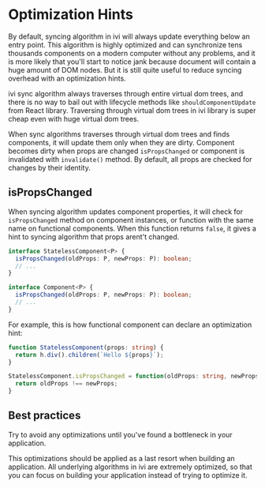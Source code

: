 # Optimization Hints

By default, syncing algorithm in ivi will always update everything below an entry point. This algorithm is highly
optimized and can synchronize tens thousands components on a modern computer without any problems, and it is more likely
that you'll start to notice jank because document will contain a huge amount of DOM nodes. But it is still quite useful
to reduce syncing overhead with an optimization hints.

ivi sync algorithm always traverses through entire virtual dom trees, and there is no way to bail out with lifecycle
methods like `shouldComponentUpdate` from React library. Traversing through virtual dom trees in ivi library is super
cheap even with huge virtual dom trees.

When sync algorithms traverses through virtual dom trees and finds components, it will update them only when they are
dirty. Component becomes dirty when props are changed `isPropsChanged` or component is invalidated with `invalidate()`
method. By default, all props are checked for changes by their identity.

## isPropsChanged

When syncing algorithm updates component properties, it will check for `isPropsChanged` method on component instances,
or function with the same name on functional components. When this function returns `false`, it gives a hint to syncing
algorithm that props arent't changed.

```ts
interface StatelessComponent<P> {
  isPropsChanged(oldProps: P, newProps: P): boolean;
  // ...
}

interface Component<P> {
  isPropsChanged(oldProps: P, newProps: P): boolean;
  // ...
}
```

For example, this is how functional component can declare an optimization hint:

```ts
function StatelessComponent(props: string) {
  return h.div().children(`Hello ${props}`);
}

StatelessComponent.isPropsChanged = function(oldProps: string, newProps: string): boolean {
  return oldProps !== newProps;
}
```

## Best practices

Try to avoid any optimizations until you've found a bottleneck in your application.

This optimizations should be applied as a last resort when building an application. All underlying algorithms in ivi are
extremely optimized, so that you can focus on building your application instead of trying to optimize it.

